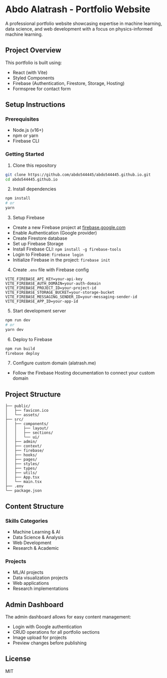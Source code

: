 # Abdo Alatrash - Portfolio Website

A professional portfolio website showcasing expertise in machine learning, data science, and web development with a focus on physics-informed machine learning.

## Project Overview

This portfolio is built using:
- React (with Vite)
- Styled Components
- Firebase (Authentication, Firestore, Storage, Hosting)
- Formspree for contact form

## Setup Instructions

### Prerequisites
- Node.js (v16+)
- npm or yarn
- Firebase CLI

### Getting Started

1. Clone this repository
```bash
git clone https://github.com/abdo544445/abdo544445.github.io.git
cd abdo544445.github.io
```

2. Install dependencies
```bash
npm install
# or
yarn
```

3. Setup Firebase
- Create a new Firebase project at [firebase.google.com](https://firebase.google.com)
- Enable Authentication (Google provider)
- Create Firestore database
- Set up Firebase Storage
- Install Firebase CLI: `npm install -g firebase-tools`
- Login to Firebase: `firebase login`
- Initialize Firebase in the project: `firebase init`

4. Create `.env` file with Firebase config
```
VITE_FIREBASE_API_KEY=your-api-key
VITE_FIREBASE_AUTH_DOMAIN=your-auth-domain
VITE_FIREBASE_PROJECT_ID=your-project-id
VITE_FIREBASE_STORAGE_BUCKET=your-storage-bucket
VITE_FIREBASE_MESSAGING_SENDER_ID=your-messaging-sender-id
VITE_FIREBASE_APP_ID=your-app-id
```

5. Start development server
```bash
npm run dev
# or
yarn dev
```

6. Deploy to Firebase
```bash
npm run build
firebase deploy
```

7. Configure custom domain (alatrash.me)
- Follow the Firebase Hosting documentation to connect your custom domain

## Project Structure

```
├── public/
│   ├── favicon.ico
│   └── assets/
├── src/
│   ├── components/
│   │   ├── layout/
│   │   ├── sections/
│   │   └── ui/
│   ├── admin/
│   ├── context/
│   ├── firebase/
│   ├── hooks/
│   ├── pages/
│   ├── styles/
│   ├── types/
│   ├── utils/
│   ├── App.tsx
│   └── main.tsx
├── .env
└── package.json
```

## Content Structure

### Skills Categories
- Machine Learning & AI
- Data Science & Analysis
- Web Development
- Research & Academic

### Projects
- ML/AI projects
- Data visualization projects
- Web applications
- Research implementations

## Admin Dashboard

The admin dashboard allows for easy content management:
- Login with Google authentication
- CRUD operations for all portfolio sections
- Image upload for projects
- Preview changes before publishing

## License

MIT
